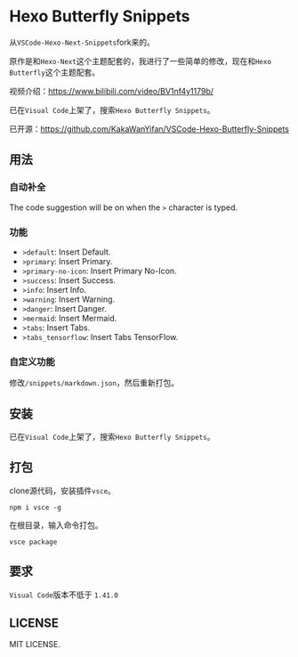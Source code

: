 # Hexo Butterfly Snippets

从`VSCode-Hexo-Next-Snippets`fork来的。

原作是和`Hexo-Next`这个主题配套的，我进行了一些简单的修改，现在和`Hexo Butterfly`这个主题配套。

视频介绍：https://www.bilibili.com/video/BV1nf4y1179b/

已在`Visual Code`上架了，搜索`Hexo Butterfly Snippets`。

已开源：https://github.com/KakaWanYifan/VSCode-Hexo-Butterfly-Snippets

## 用法

### 自动补全

The code suggestion will be on when the `>` character is typed.

### 功能

- `>default`: Insert Default.
- `>primary`: Insert Primary.
- `>primary-no-icon`: Insert Primary No-Icon.
- `>success`: Insert Success.
- `>info`: Insert Info.
- `>warning`: Insert Warning.
- `>danger`: Insert Danger.
- `>mermaid`: Insert Mermaid.
- `>tabs`: Insert Tabs.
- `>tabs_tensorflow`: Insert Tabs TensorFlow.

### 自定义功能
修改`/snippets/markdown.json`，然后重新打包。

## 安装
已在`Visual Code`上架了，搜索`Hexo Butterfly Snippets`。

## 打包

clone源代码，安装插件`vsce`。
```
npm i vsce -g
```
在根目录，输入命令打包。
```
vsce package
```

## 要求

`Visual Code`版本不低于 `1.41.0`

## LICENSE

MIT LICENSE.